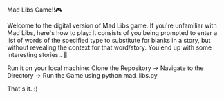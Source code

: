 Mad Libs Game!!🎮

Welcome to the digital version of Mad Libs game. If you're unfamiliar with Mad Libs, here's how to play: 
It consists of you being prompted to enter a list of words of the specified type to substitute for blanks in a story, but without revealing the context for that word/story. 
You end up with some interesting stories.. 👀

Run it on your local machine:
Clone the Repository -> Navigate to the Directory -> Run the Game using python mad_libs.py

That's it. :)
